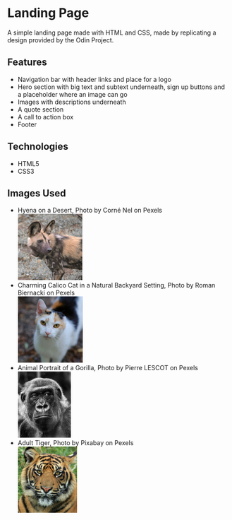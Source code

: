 # Landing Page
 A simple landing page made with HTML and CSS, made by replicating a design provided by the Odin Project.
<h2>Features</h2>
<ul>
    <li>Navigation bar with header links and place for a logo
    <li>Hero section with big text and subtext underneath, sign up buttons and a placeholder where an image can go
    <li>Images with descriptions underneath
    <li>A quote section
    <li>A call to action box 
    <li>Footer
</ul>

<h2>Technologies</h2>
<ul>
    <li>HTML5
    <li>CSS3
</ul>
<h2>Images Used</h2>
<ul>
    <li>Hyena on a Desert, Photo by Corné Nel on Pexels <br> <img src="./media/wild-dog.png" height="150px">
    <li>Charming Calico Cat in a Natural Backyard Setting, Photo by Roman Biernacki on Pexels <br> <img src="./media/cat.png" height="150px">
    <li>Animal Portrait of a Gorilla, Photo by Pierre LESCOT on Pexels <br> <img src="./media/gorilla.png" height="150px">
    <li>Adult Tiger, Photo by Pixabay on Pexels <br> <img src="./media/tiger.png" height="150px">
</ul>
